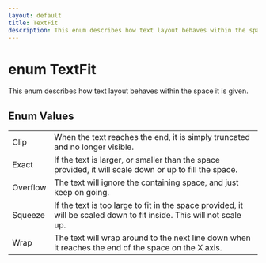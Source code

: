 ```yaml
---
layout: default
title: TextFit
description: This enum describes how text layout behaves within the space it is given.
---
```

# enum TextFit

This enum describes how text layout behaves within the space
it is given.




## Enum Values

|  |  |
|--|--|
|Clip|When the text reaches the end, it is simply truncated and no longer visible.|
|Exact|If the text is larger, or smaller than the space provided, it will scale down or up to fill the space.|
|Overflow|The text will ignore the containing space, and just keep on going.|
|Squeeze|If the text is too large to fit in the space provided, it will be scaled down to fit inside. This will not scale up.|
|Wrap|The text will wrap around to the next line down when it reaches the end of the space on the X axis.|


